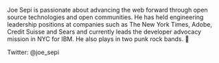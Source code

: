 Joe Sepi is passionate about advancing the web forward through open source technologies and open communities. He has held engineering leadership positions at companies such as The New York Times, Adobe, Credit Suisse and Sears and currently leads the developer advocacy mission in NYC for IBM. He also plays in two punk rock bands. 🤘

Twitter: @joe_sepi
